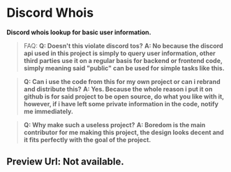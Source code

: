 
# Discord Whois
**Discord whois lookup for basic user information.**



> FAQ:
> **Q: Doesn't this violate discord tos?**
> **A: No because the discord api used in this project is simply to query user information, other third parties use it on a regular basis for backend or frontend code, simply meaning said "public" can be used for simple tasks like this.**

> **Q: Can i use the code from this for my own project or can i rebrand and distribute this?**
> **A: Yes. Because the whole reason i put it on github is for said project to be open source, do what you like with it, however, if i have left some private information in the code, notify me immediately.**

> **Q: Why make such a useless project?**
> **A: Boredom is the main contributor for me making this project, the design looks decent and it fits perfectly with the goal of the project.**




## Preview Url: Not available.
